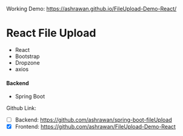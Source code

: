Working Demo: https://ashrawan.github.io/FileUpload-Demo-React/

# React File Upload 
* React
* Bootstrap
* Dropzone
* axios

#### Backend
* Spring Boot

Github Link:
- [ ] Backend: https://github.com/ashrawan/spring-boot-fileUpload
- [x] Frontend: https://github.com/ashrawan/FileUpload-Demo-React
